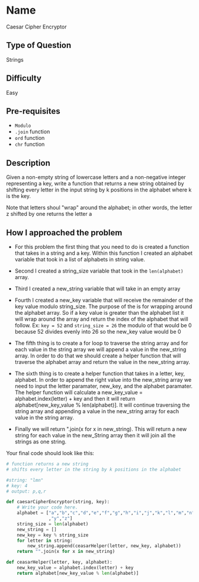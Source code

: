 # Name 

Caesar Cipher Encryptor

## Type of Question

Strings

## Difficulty

Easy

## Pre-requisites
* `Modulo`
* `.join` function
* `ord` function
* `chr` function

## Description

Given a non-empty string of lowercase letters and a non-negative integer representing a key, write a function that returns a new string obtained by shifting every letter in the input string by k positions in the alphabet where k is the key.

Note that letters shoul "wrap" around the alphabet; in other words, the letter z shifted by one returns the letter a 

## How I approached the problem

* For this problem the first thing that you need to do is created a function that takes in a string and a key. Within this function I created an alphabet variable that took in a list of alphabets in string value. 

* Second I created a string_size variable that took in the `len(alphabet)` array. 

* Third I created a new_string variable that will take in an empty array

* Fourth I created a new_key variable that will receive the remainder of the key value modulo string_size. The purpose of the is for wrapping around the alphabet array. So if a key value is greater than the alphabet list it will wrap around the array and return the index of the alphabet that will follow. 
Ex: `key = 52` and `string_size = 26` the modulo of that would be 0 because 52 divides evenly into 26 so the new_key value would be 0 

* The fifth thing is to create a for loop to traverse the string array and for each value in the string array we will append a value in the new_string array. In order to do that we should create a helper function that will traverse the alphabet array and return the value in the new_string array. 

* The sixth thing is to create a helper function that takes in a letter, key, alphabet. In order to append the right value into the new_string array we need to input the letter paramater, new_key, and the alphabet paramater. The helper function will calculate a new_key_value = alphabet.index(letter) + key and then it will return alphabet[new_key_value % len(alphabet)]. It will continue traversing the string array and appending a value in the new_string array for each value in the string array. 

* Finally we will return ".join(x for x in new_string). This will return a new string for each value in the new_String array then it will join all the strings as one string.

Your final code should look like this:


```python
# function returns a new string 
# shifts every letter in the string by k positions in the alphabet 

#string: "lmn"
# key: 4
# output: p,q,r

def caesarCipherEncryptor(string, key):
    # Write your code here.
    alphabet = ["a","b","c","d","e","f","g","h","i","j","k","l","m","n","o","p","q","r","s","t","u","v","w","x"
				,"y","z"]
	string_size = len(alphabet)
	new_string = []
	new_key = key % string_size
	for letter in string:
		new_string.append(ceasarHelper(letter, new_key, alphabet))
	return "".join(x for x in new_string)

def ceasarHelper(letter, key, alphabet):
	new_key_value = alphabet.index(letter) + key
	return alphabet[new_key_value % len(alphabet)]
```

